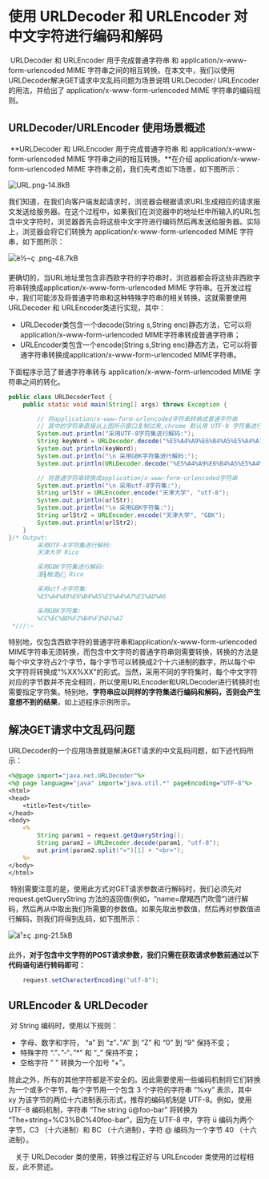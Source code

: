 # 使用 URLDecoder 和 URLEncoder 对中文字符进行编码和解码

​	URLDecoder 和 URLEncoder 用于完成普通字符串 和 application/x-www-form-urlencoded MIME 字符串之间的相互转换。在本文中，我们以使用URLDecoder解决GET请求中文乱码问题为场景说明 URLDecoder/ URLEncoder 的用法，并给出了 application/x-www-form-urlencoded MIME 字符串的编码规则。



## URLDecoder/URLEncoder 使用场景概述

​	**URLDecoder 和 URLEncoder 用于完成普通字符串 和 application/x-www-form-urlencoded MIME 字符串之间的相互转换。**在介绍 application/x-www-form-urlencoded MIME 字符串之前，我们先考虑如下场景，如下图所示：

![URL.png-14.8kB](D:\java\md_pictures\JavaWeb\URL.png)

​	我们知道，在我们向客户端发起请求时，浏览器会根据请求URL生成相应的请求报文发送给服务器。在这个过程中，如果我们在浏览器中的地址栏中所输入的URL包含中文字符时，浏览器首先会将这些中文字符进行编码然后再发送给服务器。实际上，浏览器会将它们转换为 application/x-www-form-urlencoded MIME 字符串，如下图所示：

![è½¬ç .png-48.7kB](D:\java\md_pictures\JavaWeb\MIME字符串.png)

​	更确切的，当URL地址里包含非西欧字符的字符串时，浏览器都会将这些非西欧字符串转换成application/x-www-form-urlencoded MIME 字符串。在开发过程中，我们可能涉及将普通字符串和这种特殊字符串的相关转换，这就需要使用 URLDecoder 和 URLEncoder类进行实现，其中：

- URLDecoder类包含一个decode(String s,String enc)静态方法，它可以将application/x-www-form-urlencoded MIME字符串转成普通字符串；
- URLEncoder类包含一个encode(String s,String enc)静态方法，它可以将普通字符串转换成application/x-www-form-urlencoded MIME字符串。

下面程序示范了普通字符串转与 application/x-www-form-urlencoded MIME 字符串之间的转化。

``` java
public class URLDecoderTest {
    public static void main(String[] args) throws Exception {

        // 将application/x-www-form-urlencoded字符串转换成普通字符串
        // 其中的字符串直接从上图所示窗口复制过来,chrome 默认用 UTF-8 字符集进行编码，所以也应该用对应的字符集解码
        System.out.println("采用UTF-8字符集进行解码:");
        String keyWord = URLDecoder.decode("%E5%A4%A9%E6%B4%A5%E5%A4%A7%E5%AD%A6+Rico", "UTF-8");
        System.out.println(keyWord);
        System.out.println("\n 采用GBK字符集进行解码:");
        System.out.println(URLDecoder.decode("%E5%A4%A9%E6%B4%A5%E5%A4%A7%E5%AD%A6+Rico", "GBK"));

        // 将普通字符串转换成application/x-www-form-urlencoded字符串
        System.out.println("\n 采用utf-8字符集:");
        String urlStr = URLEncoder.encode("天津大学", "utf-8");
        System.out.println(urlStr);
        System.out.println("\n 采用GBK字符集:");
        String urlStr2 = URLEncoder.encode("天津大学", "GBK");
        System.out.println(urlStr2);
    }
}/* Output: 
        采用UTF-8字符集进行解码:
        天津大学 Rico

        采用GBK字符集进行解码:
        澶╂触澶у Rico

        采用utf-8字符集:
        %E5%A4%A9%E6%B4%A5%E5%A4%A7%E5%AD%A6

        采用GBK字符集:
        %CC%EC%BD%F2%B4%F3%D1%A7
 *///:~
```

​	特别地，仅包含西欧字符的普通字符串和application/x-www-form-urlencoded MIME字符串无须转换，而包含中文字符的普通字符串则需要转换，转换的方法是每个中文字符占2个字节，每个字节可以转换成2个十六进制的数字，所以每个中文字符将转换成“%XX%XX”的形式。当然，采用不同的字符集时，每个中文字符对应的字节数并不完全相同，所以使用URLEncoder和URLDecoder进行转换时也需要指定字符集。特别地，**字符串应以同样的字符集进行编码和解码，否则会产生意想不到的结果**，如上述程序示例所示。



## 解决GET请求中文乱码问题

​	URLDecoder的一个应用场景就是解决GET请求的中文乱码问题，如下述代码所示：

``` jsp
<%@page import="java.net.URLDecoder"%>
<%@ page language="java" import="java.util.*" pageEncoding="UTF-8"%>
<html>
<head>
    <title>Test</title>
</head>
<body>
    <%
        String param1 = request.getQueryString();
        String param2 = URLDecoder.decode(param1, "utf-8");
        out.print(param2.split("=")[1] + "<br>");
    %>
</body>
</html>
```

​	特别需要注意的是，使用此方式对GET请求参数进行解码时，我们必须先对 request.getQueryString 方法的返回值(例如，“name=摩羯西门吹雪”)进行解码，然后再从中取出我们所需要的参数值。如果先取出参数值，然后再对参数值进行解码，则我们将得到乱码，如下图所示：

![ä¹±ç .png-21.5kB](D:\java\md_pictures\JavaWeb\Get解决中文乱码.png)

​	此外，**对于包含中文字符的POST请求参数，我们只需在获取请求参数前通过以下代码语句进行转码即可：**

``` java
    request.setCharacterEncoding("utf-8");
```



## URLEncoder & URLDecoder

​	对 String 编码时，使用以下规则：

- 字母、数字和字符， “a” 到 “z”、”A” 到 “Z” 和 “0” 到 “9” 保持不变；
- 特殊字符 “.”、”-“、”*” 和 “_” 保持不变；
- 空格字符 ” ” 转换为一个加号 “+”。

​       除此之外，所有的其他字符都是不安全的。因此需要使用一些编码机制将它们转换为一个或多个字节，每个字节用一个包含 3 个字符的字符串 “%xy” 表示，其中 xy 为该字节的两位十六进制表示形式，推荐的编码机制是 UTF-8。例如，使用 UTF-8 编码机制，字符串 “The string ü@foo-bar” 将转换为 “The+string+%C3%BC%40foo-bar”，因为在 UTF-8 中，字符 ü 编码为两个字节，C3 （十六进制）和 BC （十六进制），字符 @ 编码为一个字节 40 （十六进制）。

　关于 URLDecoder 类的使用，转换过程正好与 URLEncoder 类使用的过程相反，此不赘述。